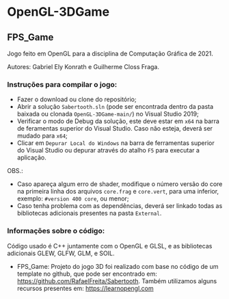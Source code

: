 # OpenGL-3DGame
## FPS_Game
Jogo feito em OpenGL para a disciplina de Computação Gráfica de 2021.

Autores: Gabriel Ely Konrath e Guilherme Closs Fraga.

### Instruções para compilar o jogo:
- Fazer o download ou clone do repositório;
- Abrir a solução `Sabertooth.sln` (pode ser encontrada dentro da pasta baixada ou clonada `OpenGL-3DGame-main/`) no Visual Studio 2019;
- Verificar o modo de Debug da solução, este deve estar em `x64` na barra de feramentas superior do Visual Studio. Caso não esteja, deverá ser mudado para `x64`;
- Clicar em `Depurar Local do Windows` na barra de ferramentas superior do Visual Studio ou depurar através do atalho `F5` para executar a aplicação.

OBS.: 
- Caso apareça algum erro de shader, modifique o número versão do core na primeira linha dos arquivos `core.frag` e `core.vert`, para uma inferior, exemplo: `#version 400 core`, ou menor;
- Caso tenha problema com as dependências, deverá ser linkado todas as bibliotecas adicionais presentes na pasta `External`.

### Informações sobre o código:
Código usado é C++ juntamente com o OpenGL e GLSL, e as bibliotecas adicionais GLEW, GLFW, GLM, e SOIL.

* FPS_Game: Projeto do jogo 3D foi realizado com base no código de um template no github, que pode ser encontrado em: https://github.com/RafaelFreita/Sabertooth. Também utilizamos alguns recursos presentes em: https://learnopengl.com
